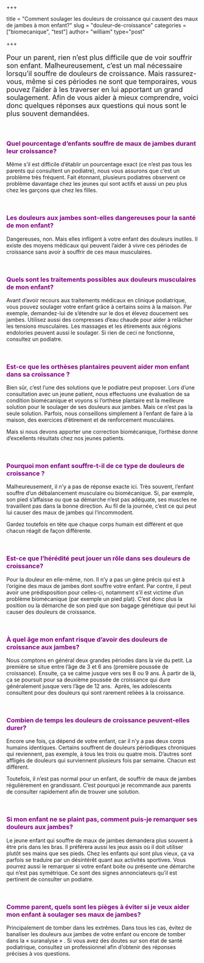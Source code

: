 +++

title = "Comment soulager les douleurs de croissance qui causent des maux de jambes à mon enfant?"
slug = "douleur-de-croissance"
categories = ["biomecanique", "test"]
author= "william"
type="post"

+++

<p style="font-size: 18px;">Pour un parent, rien n’est plus difficile que de voir souffrir son enfant. Malheureusement, c’est un mal nécessaire lorsqu’il souffre de douleurs de croissance. Mais rassurez-vous, même si ces périodes ne sont que temporaires, vous pouvez l’aider à les traverser en lui apportant un grand soulagement.
Afin de vous aider à mieux comprendre, voici donc quelques réponses aux questions qui nous sont le plus souvent demandées.</p>
&nbsp;
<h3 style="color: #800080;">Quel pourcentage d’enfants souffre de maux de jambes durant leur croissance?</h3>
Même s’il est difficile d’établir un pourcentage exact (ce n’est pas tous les parents qui consultent un podiatre), nous vous assurons que c’est un problème très fréquent. Fait étonnant, plusieurs podiatres observent ce problème davantage chez les jeunes qui sont actifs et aussi un peu plus chez les garçons que chez les filles.

&nbsp;
<h3 style="color: #800080;">Les douleurs aux jambes sont-elles dangereuses pour la santé de mon enfant?</h3>
Dangereuses, non. Mais elles infligent à votre enfant des douleurs inutiles. Il existe des moyens médicaux qui peuvent l’aider à vivre ces périodes de croissance sans avoir à souffrir de ces maux musculaires.

&nbsp;
<h3 style="color: #800080;">Quels sont les traitements possibles aux douleurs musculaires de mon enfant?</h3>
Avant d’avoir recours aux traitements médicaux en clinique podiatrique, vous pouvez soulager votre enfant grâce à certains soins à la maison. Par exemple, demandez-lui de s’étendre sur le dos et élevez doucement ses jambes. Utilisez aussi des compresses d’eau chaude pour aider à relâcher les tensions musculaires. Les massages et les étirements aux régions endolories peuvent aussi le soulager. Si rien de ceci ne fonctionne, consultez un podiatre.

&nbsp;
<h3 style="color: #800080;">Est-ce que les orthèses plantaires peuvent aider mon enfant dans sa croissance ?</h3>
Bien sûr, c’est l’une des solutions que le podiatre peut proposer. Lors d’une consultation avec un jeune patient, nous effectuons une évaluation de sa condition biomécanique et voyons si l’orthèse plantaire est la meilleure solution pour le soulager de ses douleurs aux jambes. Mais ce n’est pas la seule solution. Parfois, nous conseillons simplement à l’enfant de faire à la maison, des exercices d’étirement et de renforcement musculaires.

Mais si nous devons apporter une correction biomécanique, l’orthèse donne d’excellents résultats chez nos jeunes patients.

&nbsp;
<h3 style="color: #800080;">Pourquoi mon enfant souffre-t-il de ce type de douleurs de croissance ?</h3>
Malheureusement, il n’y a pas de réponse exacte ici. Très souvent, l’enfant souffre d’un débalancement musculaire ou biomécanique. Si, par exemple, son pied s’affaisse ou que sa démarche n’est pas adéquate, ses muscles ne travaillent pas dans la bonne direction. Au fil de la journée, c’est ce qui peut lui causer des maux de jambes qui l’incommodent.

Gardez toutefois en tête que chaque corps humain est différent et que chacun réagit de façon différente.

&nbsp;
<h3 style="color: #800080;">Est-ce que l’hérédité peut jouer un rôle dans ses douleurs de croissance?</h3>
Pour la douleur en elle-même, non. Il n’y a pas un gène précis qui est à l’origine des maux de jambes dont souffre votre enfant. Par contre, il peut avoir une prédisposition pour celles-ci, notamment s’il est victime d’un problème biomécanique (par exemple un pied plat). C’est donc plus la position ou la démarche de son pied que son bagage génétique qui peut lui causer des douleurs de croissance.

&nbsp;
<h3 style="color: #800080;">À quel âge mon enfant risque d’avoir des douleurs de croissance aux jambes?</h3>
Nous comptons en général deux grandes périodes dans la vie du petit. La première se situe entre l’âge de 3 et 6 ans (première poussée de croissance). Ensuite, ça se calme jusque vers ses 8 ou 9 ans. À partir de là, ça se poursuit pour sa deuxième poussée de croissance qui dure généralement jusque vers l’âge de 12 ans.  Après, les adolescents consultent pour des douleurs qui sont rarement reliées à la croissance.

&nbsp;
<h3 style="color: #800080;">Combien de temps les douleurs de croissance peuvent-elles durer?</h3>
Encore une fois, ça dépend de votre enfant, car il n’y a pas deux corps humains identiques. Certains souffrent de douleurs périodiques chroniques qui reviennent, pas exemple, à tous les trois ou quatre mois. D’autres sont affligés de douleurs qui surviennent plusieurs fois par semaine. Chacun est différent.

Toutefois, il n’est pas normal pour un enfant, de souffrir de maux de jambes régulièrement en grandissant. C’est pourquoi je recommande aux parents de consulter rapidement afin de trouver une solution.

&nbsp;
<h3 style="color: #800080;">Si mon enfant ne se plaint pas, comment puis-je remarquer ses douleurs aux jambes?</h3>
Le jeune enfant qui souffre de maux de jambes demandera plus souvent à être pris dans les bras. Il préférera aussi les jeux assis où il doit utiliser plutôt ses mains que ses pieds. Chez les enfants qui sont plus vieux, ça va parfois se traduire par un désintérêt quant aux activités sportives. Vous pourrez aussi le remarquer si votre enfant boite ou présente une démarche qui n’est pas symétrique. Ce sont des signes annonciateurs qu’il est pertinent de consulter un podiatre.

&nbsp;
<h3 style="color: #800080;">Comme parent, quels sont les pièges à éviter si je veux aider mon enfant à soulager ses maux de jambes?</h3>
Principalement de tomber dans les extrêmes. Dans tous les cas, évitez de banaliser les douleurs aux jambes de votre enfant ou encore de tomber dans la « suranalyse » . Si vous avez des doutes sur son état de santé podiatrique, consultez un professionnel afin d’obtenir des réponses précises à vos questions.